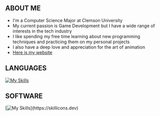 ## ABOUT ME
* I'm a Computer Science Major at Clemson University
* My current passion is Game Development but I have a wide range of interests in the tech industry
* I like spending my free time learning about new programming techniques and practicing them on my personal projects
* I also have a deep love and appreciation for the art of animation
* [Here is my website]([https://www.google.com](https://elrodmichael95.wixsite.com/michaelelrod) "My Website")

## LANGUAGES
[![My Skills](https://skillicons.dev/icons?i=c,cpp,cs,java,lua)](https://skillicons.dev)

## SOFTWARE
[![My Skills](https://skillicons.dev/icons?i=unity,unreal,blender,)](https://skillicons.dev)
